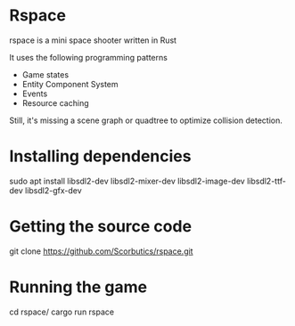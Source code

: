 # Rspace
rspace is a mini space shooter written in Rust

It uses the following programming patterns
- Game states
- Entity Component System
- Events
- Resource caching

Still, it's missing a scene graph or quadtree to optimize collision detection.

# Installing dependencies
sudo apt install libsdl2-dev libsdl2-mixer-dev libsdl2-image-dev libsdl2-ttf-dev libsdl2-gfx-dev

# Getting the source code
git clone https://github.com/Scorbutics/rspace.git

# Running the game
cd rspace/
cargo run rspace